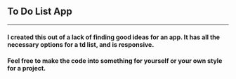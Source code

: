 ## To Do List App
---
#### I created this out of a lack of finding good ideas for an app. It has all the necessary options for a td list, and is responsive.

#### Feel free to make the code into something for yourself or your own style for a project.